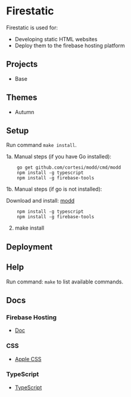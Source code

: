 # Firestatic
Firestatic is used for:
* Developing static HTML websites
* Deploy them to the firebase hosting platform

## Projects
* Base

## Themes
* Autumn

## Setup
Run command `make install`.

1a. Manual steps (if you have Go installed):

```
	go get github.com/cortesi/modd/cmd/modd
    npm install -g typescript
	npm install -g firebase-tools
```

1b. Manual steps (if go is not installed):

Download and install: [modd](https://github.com/cortesi/modd/releases)

```
    npm install -g typescript
	npm install -g firebase-tools
```

2. make install

## Deployment


## Help
Run command: `make` to list available commands.

## Docs

### Firebase Hosting
* [Doc](https://firebase.google.com/docs/hosting/)

### CSS
* [Apple CSS](http://www.cssstats.com/stats?url=http%3A%2F%2Fapple.com&name=Apple)

### TypeScript
* [TypeScript](https://www.typescriptlang.org/)
